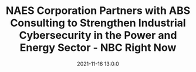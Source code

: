 ---
"title": "NAES Corporation Partners with ABS Consulting to Strengthen Industrial Cybersecurity in the Power and Energy Sector - NBC Right Now"
"date": "2021-11-16 13:0:0"
"feed_name": "GOOGLENEWSINDUSTRIAL"
"feed_website": "https://news.google.com/search?q=industrial%2Bincident&hl=en-US&gl=US&ceid=US:en"
"feed_rss": "https://news.google.com/rss/search?q=industrial%2Bincident&hl=en-US&gl=US&ceid=US:en"
"link": "https://www.nbcrightnow.com/news/state/naes-corporation-partners-with-abs-consulting-to-strengthen-industrial-cybersecurity-in-the-power-and-energy/article_fb9cfd36-bf9f-51d3-a33f-bc56f01f637a.html"
"source": "{'href': 'https://www.nbcrightnow.com', 'title': 'NBC Right Now'}"
"file": "_posts/2021-1-1-60b4913bc9aa29d7b0c4b5238885a04e7dc0d80d.md"
"accident": "0"
"drilling": "0"
"dead": "0"
"injured": "0"
"arrested": "0"
"place": "unknown place"
"where": "unknown site"
"causes": "unknown"
"place_uri": "unknown place"
---